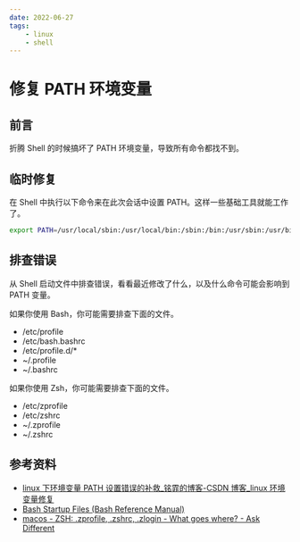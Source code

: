 ```yaml
---
date: 2022-06-27
tags:
    - linux
    - shell
---
```


# 修复 PATH 环境变量

## 前言

折腾 Shell 的时候搞坏了 PATH 环境变量，导致所有命令都找不到。

<!-- more -->

## 临时修复

在 Shell 中执行以下命令来在此次会话中设置 PATH。这样一些基础工具就能工作了。

```bash
export PATH=/usr/local/sbin:/usr/local/bin:/sbin:/bin:/usr/sbin:/usr/bin
```

## 排查错误

从 Shell 启动文件中排查错误，看看最近修改了什么，以及什么命令可能会影响到 PATH 变量。

如果你使用 Bash，你可能需要排查下面的文件。

- /etc/profile
- /etc/bash.bashrc
- /etc/profile.d/*
- ~/.profile
- ~/.bashrc

如果你使用 Zsh，你可能需要排查下面的文件。

- /etc/zprofile
- /etc/zshrc
- ~/.zprofile
- ~/.zshrc

## 参考资料

- [linux 下环境变量 PATH 设置错误的补救\_铭霏的博客-CSDN 博客\_linux 环境变量修复](https://blog.csdn.net/u012102306/article/details/51036561)
- [Bash Startup Files (Bash Reference Manual)](https://www.gnu.org/software/bash/manual/html_node/Bash-Startup-Files.html)
- [macos - ZSH: .zprofile, .zshrc, .zlogin - What goes where? - Ask Different](https://apple.stackexchange.com/questions/388622/zsh-zprofile-zshrc-zlogin-what-goes-where)

